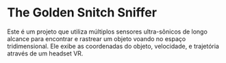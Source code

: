# The Golden Snitch Sniffer
Este é um projeto que utiliza múltiplos sensores ultra-sônicos de longo alcance para encontrar e rastrear um objeto voando no espaço tridimensional. Ele exibe as coordenadas do objeto, velocidade, e trajetória através de um headset VR.